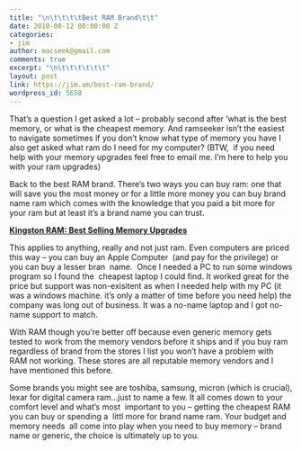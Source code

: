 ```yaml
---
title: "\n\t\t\t\tBest RAM Brand\t\t"
date: 2010-08-12 00:00:00 Z
categories:
- jim
author: macseek@gmail.com
comments: true
excerpt: "\n\t\t\t\t\t\t"
layout: post
link: https://jim.am/best-ram-brand/
wordpress_id: 5658
---
```


That’s a question I get asked a lot – probably second after ‘what is the best memory, or what is the cheapest memory. And ramseeker isn’t the easiest to navigate sometimes if you don’t know what type of memory you have I also get asked what ram do I need for my computer? (BTW,  if you need help with your memory upgrades feel free to email me. I’m here to help you with your ram upgrades)




Back to the best RAM brand. There’s two ways you can buy ram: one that will save you the most money or for a little more money you can buy brand name ram which comes with the knowledge that you paid a bit more for your ram but at least it’s a brand name you can trust.




**[Kingston RAM: Best Selling Memory Upgrades](http://www.amazon.com/gp/product/B001PS9UKW/ref=as_li_ss_tl?ie=UTF8&tag=ramseeker-20&linkCode=as2&camp=1789&creative=390957&creativeASIN=B001PS9UKW)**




This applies to anything, really and not just ram. Even computers are priced this way – you can buy an Apple Computer  (and pay for the privilege) or you can buy a lesser bran  name.  Once I needed a PC to run some windows program so I found the  cheapest laptop I could find. It worked great for the price but support was non-exisitent as when I needed help with my PC (it was a windows machine. it’s only a matter of time before you need help) the company was long out of business. It was a no-name laptop and I got no-name support to match.




With RAM though you’re better off because even generic memory gets tested to work from the memory vendors before it ships and if you buy ram regardless of brand from the stores I list you won’t have a problem with RAM not working. These stores are all reputable memory vendors and I have mentioned this before.




Some brands you might see are toshiba, samsung, micron (which is crucial), lexar for digital camera ram…just to name a few. It all comes down to your comfort level and what’s most  important to you – getting the cheapest RAM you can buy or spending a  littl more for brand name ram. Your budget and memory needs  all come into play when you need to buy memory – brand name or generic, the choice is ultimately up to you.


		
